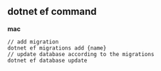 ## dotnet ef command
**mac**

```shell
// add migration
dotnet ef migrations add {name}
// update database according to the migrations
dotnet ef database update

```